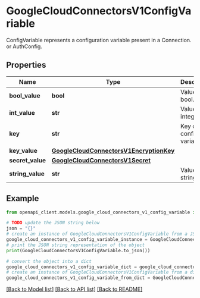 # GoogleCloudConnectorsV1ConfigVariable

ConfigVariable represents a configuration variable present in a Connection. or AuthConfig.

## Properties

Name | Type | Description | Notes
------------ | ------------- | ------------- | -------------
**bool_value** | **bool** | Value is a bool. | [optional] 
**int_value** | **str** | Value is an integer | [optional] 
**key** | **str** | Key of the config variable. | [optional] 
**key_value** | [**GoogleCloudConnectorsV1EncryptionKey**](GoogleCloudConnectorsV1EncryptionKey.md) |  | [optional] 
**secret_value** | [**GoogleCloudConnectorsV1Secret**](GoogleCloudConnectorsV1Secret.md) |  | [optional] 
**string_value** | **str** | Value is a string. | [optional] 

## Example

```python
from openapi_client.models.google_cloud_connectors_v1_config_variable import GoogleCloudConnectorsV1ConfigVariable

# TODO update the JSON string below
json = "{}"
# create an instance of GoogleCloudConnectorsV1ConfigVariable from a JSON string
google_cloud_connectors_v1_config_variable_instance = GoogleCloudConnectorsV1ConfigVariable.from_json(json)
# print the JSON string representation of the object
print(GoogleCloudConnectorsV1ConfigVariable.to_json())

# convert the object into a dict
google_cloud_connectors_v1_config_variable_dict = google_cloud_connectors_v1_config_variable_instance.to_dict()
# create an instance of GoogleCloudConnectorsV1ConfigVariable from a dict
google_cloud_connectors_v1_config_variable_from_dict = GoogleCloudConnectorsV1ConfigVariable.from_dict(google_cloud_connectors_v1_config_variable_dict)
```
[[Back to Model list]](../README.md#documentation-for-models) [[Back to API list]](../README.md#documentation-for-api-endpoints) [[Back to README]](../README.md)


